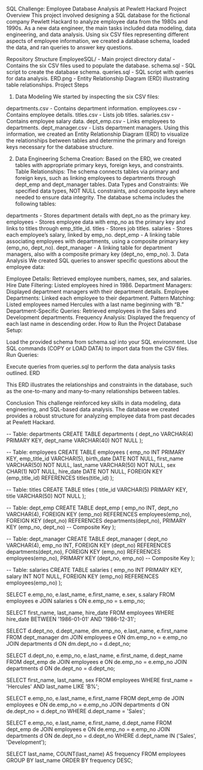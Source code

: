SQL Challenge: Employee Database Analysis at Pewlett Hackard
Project Overview
This project involved designing a SQL database for the fictional company Pewlett Hackard to analyze employee data from the 1980s and 1990s. As a new data engineer, the main tasks included data modeling, data engineering, and data analysis. Using six CSV files representing different aspects of employee information, we created a database schema, loaded the data, and ran queries to answer key questions.

Repository Structure
EmployeeSQL/ - Main project directory
data/ - Contains the six CSV files used to populate the database.
schema.sql - SQL script to create the database schema.
queries.sql - SQL script with queries for data analysis.
ERD.png - Entity Relationship Diagram (ERD) illustrating table relationships.
Project Steps
1. Data Modeling
We started by inspecting the six CSV files:

departments.csv - Contains department information.
employees.csv - Contains employee details.
titles.csv - Lists job titles.
salaries.csv - Contains employee salary data.
dept_emp.csv - Links employees to departments.
dept_manager.csv - Lists department managers.
Using this information, we created an Entity Relationship Diagram (ERD) to visualize the relationships between tables and determine the primary and foreign keys necessary for the database structure.

2. Data Engineering
Schema Creation: Based on the ERD, we created tables with appropriate primary keys, foreign keys, and constraints.
Table Relationships: The schema connects tables via primary and foreign keys, such as linking employees to departments through dept_emp and dept_manager tables.
Data Types and Constraints: We specified data types, NOT NULL constraints, and composite keys where needed to ensure data integrity.
The database schema includes the following tables:

departments - Stores department details with dept_no as the primary key.
employees - Stores employee data with emp_no as the primary key and links to titles through emp_title_id.
titles - Stores job titles.
salaries - Stores each employee’s salary, linked by emp_no.
dept_emp - A linking table associating employees with departments, using a composite primary key (emp_no, dept_no).
dept_manager - A linking table for department managers, also with a composite primary key (dept_no, emp_no).
3. Data Analysis
We created SQL queries to answer specific questions about the employee data:

Employee Details: Retrieved employee numbers, names, sex, and salaries.
Hire Date Filtering: Listed employees hired in 1986.
Department Managers: Displayed department managers with their department details.
Employee Departments: Linked each employee to their department.
Pattern Matching: Listed employees named Hercules with a last name beginning with “B.”
Department-Specific Queries: Retrieved employees in the Sales and Development departments.
Frequency Analysis: Displayed the frequency of each last name in descending order.
How to Run the Project
Database Setup:

Load the provided schema from schema.sql into your SQL environment.
Use SQL commands (COPY or LOAD DATA) to import data from the CSV files.
Run Queries:

Execute queries from queries.sql to perform the data analysis tasks outlined.
ERD

This ERD illustrates the relationships and constraints in the database, such as the one-to-many and many-to-many relationships between tables.

Conclusion
This challenge reinforced key skills in data modeling, data engineering, and SQL-based data analysis. The database we created provides a robust structure for analyzing employee data from past decades at Pewlett Hackard.


-- Table: departments
CREATE TABLE departments (
    dept_no VARCHAR(4) PRIMARY KEY,
    dept_name VARCHAR(40) NOT NULL
);

-- Table: employees
CREATE TABLE employees (
    emp_no INT PRIMARY KEY,
    emp_title_id VARCHAR(5),
    birth_date DATE NOT NULL,
    first_name VARCHAR(50) NOT NULL,
    last_name VARCHAR(50) NOT NULL,
    sex CHAR(1) NOT NULL,
    hire_date DATE NOT NULL,
    FOREIGN KEY (emp_title_id) REFERENCES titles(title_id)
);

-- Table: titles
CREATE TABLE titles (
    title_id VARCHAR(5) PRIMARY KEY,
    title VARCHAR(50) NOT NULL
);

-- Table: dept_emp
CREATE TABLE dept_emp (
    emp_no INT,
    dept_no VARCHAR(4),
    FOREIGN KEY (emp_no) REFERENCES employees(emp_no),
    FOREIGN KEY (dept_no) REFERENCES departments(dept_no),
    PRIMARY KEY (emp_no, dept_no)  -- Composite Key
);

-- Table: dept_manager
CREATE TABLE dept_manager (
    dept_no VARCHAR(4),
    emp_no INT,
    FOREIGN KEY (dept_no) REFERENCES departments(dept_no),
    FOREIGN KEY (emp_no) REFERENCES employees(emp_no),
    PRIMARY KEY (dept_no, emp_no)  -- Composite Key
);

-- Table: salaries
CREATE TABLE salaries (
    emp_no INT PRIMARY KEY,
    salary INT NOT NULL,
    FOREIGN KEY (emp_no) REFERENCES employees(emp_no)
);

SELECT e.emp_no, e.last_name, e.first_name, e.sex, s.salary
FROM employees e
JOIN salaries s ON e.emp_no = s.emp_no;

SELECT first_name, last_name, hire_date
FROM employees
WHERE hire_date BETWEEN '1986-01-01' AND '1986-12-31';

SELECT d.dept_no, d.dept_name, dm.emp_no, e.last_name, e.first_name
FROM dept_manager dm
JOIN employees e ON dm.emp_no = e.emp_no
JOIN departments d ON dm.dept_no = d.dept_no;

SELECT d.dept_no, e.emp_no, e.last_name, e.first_name, d.dept_name
FROM dept_emp de
JOIN employees e ON de.emp_no = e.emp_no
JOIN departments d ON de.dept_no = d.dept_no;

SELECT first_name, last_name, sex
FROM employees
WHERE first_name = 'Hercules' AND last_name LIKE 'B%';

SELECT e.emp_no, e.last_name, e.first_name
FROM dept_emp de
JOIN employees e ON de.emp_no = e.emp_no
JOIN departments d ON de.dept_no = d.dept_no
WHERE d.dept_name = 'Sales';

SELECT e.emp_no, e.last_name, e.first_name, d.dept_name
FROM dept_emp de
JOIN employees e ON de.emp_no = e.emp_no
JOIN departments d ON de.dept_no = d.dept_no
WHERE d.dept_name IN ('Sales', 'Development');

SELECT last_name, COUNT(last_name) AS frequency
FROM employees
GROUP BY last_name
ORDER BY frequency DESC;
